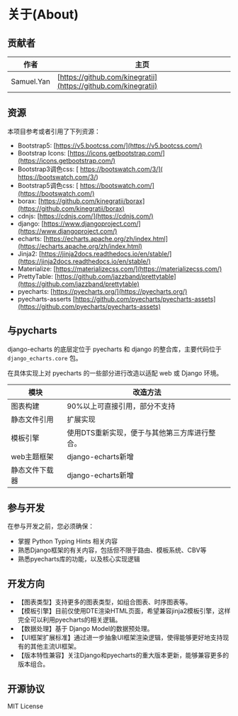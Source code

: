 # 关于(About)

## 贡献者

| 作者 | 主页 |
| ---- | ---- |
| Samuel.Yan |  [https://github.com/kinegratii](https://github.com/kinegratii) |

## 资源

本项目参考或者引用了下列资源：

- Bootstrap5: [https://v5.bootcss.com/](https://v5.bootcss.com/)
- Bootstrap Icons: [https://icons.getbootstrap.com/](https://icons.getbootstrap.com/)
- Bootstrap3调色css: [ https://bootswatch.com/3/]( https://bootswatch.com/3/)
- Bootstrap5调色css: [ https://bootswatch.com/](https://bootswatch.com/)
- borax: [https://github.com/kinegratii/borax](https://github.com/kinegratii/borax)
- cdnjs: [https://cdnjs.com/](https://cdnjs.com/)
- django: [https://www.djangoproject.com/](https://www.djangoproject.com/)
- echarts: [https://echarts.apache.org/zh/index.html](https://echarts.apache.org/zh/index.html)
- Jinja2: [https://jinja2docs.readthedocs.io/en/stable/](https://jinja2docs.readthedocs.io/en/stable/)
- Materialize: [https://materializecss.com/](https://materializecss.com/)
- PrettyTable: [https://github.com/jazzband/prettytable](https://github.com/jazzband/prettytable)
- pyecharts: [https://pyecharts.org/](https://pyecharts.org/)
- pyecharts-asserts [https://github.com/pyecharts/pyecharts-assets](https://github.com/pyecharts/pyecharts-assets)

## 与pycharts

django-echarts 的底层定位于 pyecharts 和 django 的整合库，主要代码位于 `django_echarts.core` 包。

在具体实现上对 pyecharts 的一些部分进行改造以适配 web 或 Django 环境。

| 模块           | 改造方法                                      |
| -------------- | --------------------------------------------- |
| 图表构建       | 90%以上可直接引用，部分不支持                 |
| 静态文件引用   | 扩展实现                                      |
| 模板引擎       | 使用DTS重新实现，便于与其他第三方库进行整合。 |
| web主题框架    | django-echarts新增                            |
| 静态文件下载器 | django-echarts新增                            |

## 参与开发

在参与开发之前，您必须确保：

- 掌握 Python Typing Hints 相关内容
- 熟悉Django框架的有关内容，包括但不限于路由、模板系统、CBV等
- 熟悉pyecharts库的功能，以及核心实现逻辑

## 开发方向

- 【图表类型】支持更多的图表类型，如组合图表、时序图表等。
- 【模板引擎】目前仅使用DTE渲染HTML页面，希望兼容jinja2模板引擎，这样完全可以利用pyecharts的相关逻辑。
- 【数据处理】基于 Django Model的数据预处理。
- 【UI框架扩展标准】通过进一步抽象UI框架渲染逻辑，使得能够更好地支持现有的其他主流UI框架。
- 【版本特性兼容】关注Django和pyecharts的重大版本更新，能够兼容更多的版本组合。

## 开源协议

MIT License

